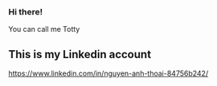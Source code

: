 ### Hi there! 
You can call me Totty

## This is my Linkedin account
https://www.linkedin.com/in/nguyen-anh-thoai-84756b242/

<!--
**NQDtotty/NQDtotty** is a ✨ _special_ ✨ repository because its `README.md` (this file) appears on your GitHub profile.

Here are some ideas to get you started:

- 🔭 I’m currently working on ...
- 🌱 I’m currently learning ...
- 👯 I’m looking to collaborate on ...
- 🤔 I’m looking for help with ...
- 💬 Ask me about ...
- 📫 How to reach me: ...
- 😄 Pronouns: ...
- ⚡ Fun fact: ...
-->
